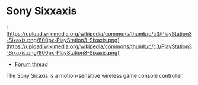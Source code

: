 # Sony Sixxaxis

![https://upload.wikimedia.org/wikipedia/commons/thumb/c/c3/PlayStation3-Sixaxis.png/800px-PlayStation3-Sixaxis.png](https://upload.wikimedia.org/wikipedia/commons/thumb/c/c3/PlayStation3-Sixaxis.png/800px-PlayStation3-Sixaxis.png)

  - [Forum thread](http://www.mixxx.org/forums/viewtopic.php?f=7&t=3940)

The Sony Sixaxis is a motion-sensitive wireless game console controller.
